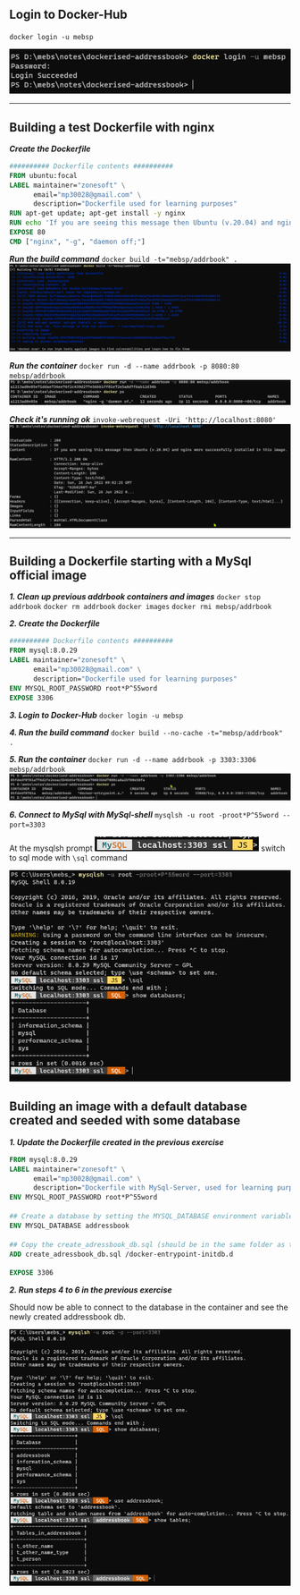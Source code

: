 
## Login to Docker-Hub

`docker login -u mebsp`

![screenshot](./images/docker-login.png)


---

## Building a test Dockerfile with nginx

***Create the Dockerfile***
```dockerfile
########## Dockerfile contents ##########
FROM ubuntu:focal
LABEL maintainer="zonesoft" \
      email="mp30028@gmail.com" \
      description="Dockerfile used for learning purposes"
RUN apt-get update; apt-get install -y nginx
RUN echo 'If you are seeing this message then Ubuntu (v.20.04) and nginx were successfully installed in this image.' > /var/www/html/index.html
EXPOSE 80
CMD ["nginx", "-g", "daemon off;"]
```

***Run the build command***
`docker build -t="mebsp/addrbook" .`
![screenshot](./images/docker-build-addrbook.png)

***Run the container***
`docker run -d --name addrbook -p 8080:80 mebsp/addrbook`
![screenshot](./images/docker-run.png)

***Check it's running ok***
`invoke-webrequest -Uri 'http://localhost:8080'`
![screenshot](./images/invoke-webrequest.png)

---

## Building a Dockerfile starting with a MySql official image

 ***1. Clean up previous addrbook containers and images***
`docker stop addrbook`
`docker rm addrbook`
`docker images`
`docker rmi mebsp/addrbook`


***2. Create the Dockerfile***
```dockerfile
########## Dockerfile contents ##########
FROM mysql:8.0.29
LABEL maintainer="zonesoft" \
      email="mp30028@gmail.com" \
      description="Dockerfile used for learning purposes"
ENV MYSQL_ROOT_PASSWORD root*P^55word
EXPOSE 3306
```

***3. Login to Docker-Hub***
`docker login -u mebsp`

***4. Run the build command***
`docker build --no-cache -t="mebsp/addrbook" .`

***5. Run the container***
`docker run -d --name addrbook -p 3303:3306 mebsp/addrbook`
![screenshot](./images/docker-run-2.png)

***6. Connect to MySql with MySql-shell***
`mysqlsh -u root -proot*P^55word --port=3303`

At the mysqlsh prompt ![screenshot](./images/mysqlsh-prompt.png ) switch to sql mode with `\sql` command

![screenshot](./images/connect-mysqlsh.png)

## Building an image with a default database created and seeded with some database

***1. Update the Dockerfile created in the previous exercise***

```dockerfile
FROM mysql:8.0.29
LABEL maintainer="zonesoft" \
      email="mp30028@gmail.com" \
      description="Dockerfile with MySql-Server, used for learning purposes"
ENV MYSQL_ROOT_PASSWORD root*P^55word

## Create a database by setting the MYSQL_DATABASE environment variable
ENV MYSQL_DATABASE addressbook

## Copy the create_adressbook_db.sql (should be in the same folder as the Dockerfile) file to  /docker-entrypoint-initdb.d (in the image)
ADD create_adressbook_db.sql /docker-entrypoint-initdb.d

EXPOSE 3306
```
 ***2. Run steps 4 to 6 in the previous exercise***

 Should now be able to connect to the database in the container and see the newly created addressbook db.

 ![screenshot](./images/creating-db-in-image.png)
